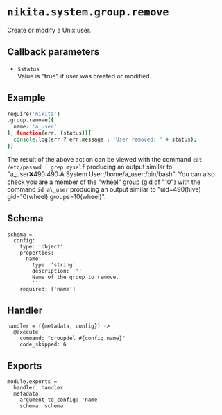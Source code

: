 
# `nikita.system.group.remove`

Create or modify a Unix user.

## Callback parameters

* `$status`   
  Value is "true" if user was created or modified.

## Example

```coffee
require('nikita')
.group.remove({
  name: 'a_user'
}, function(err, {status}){
  console.log(err ? err.message : 'User removed: ' + status);
})
```

The result of the above action can be viewed with the command
`cat /etc/passwd | grep myself` producing an output similar to
"a\_user:x:490:490:A System User:/home/a\_user:/bin/bash". You can also check
you are a member of the "wheel" group (gid of "10") with the command
`id a\_user` producing an output similar to 
"uid=490(hive) gid=10(wheel) groups=10(wheel)".

## Schema

    schema =
      config:
        type: 'object'
        properties:
          name:
            type: 'string'
            description: '''
            Name of the group to remove.
            '''
        required: ['name']

## Handler

    handler = ({metadata, config}) ->
      @execute
        command: "groupdel #{config.name}"
        code_skipped: 6

## Exports

    module.exports =
      handler: handler
      metadata:
        argument_to_config: 'name'
        schema: schema

